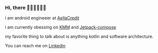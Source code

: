 ### Hi, there 👋🏻👋🏼👋🏽
i am android engineeer at <a href="https://aellaapp.com/">AellaCredit</a>

i am currently obessing on <a href="https://kotlinlang.org/lp/mobile/">KMM</a> and <a href="https://developer.android.com/jetpack/compose?gclid=CjwKCAjw1ICZBhAzEiwAFfvFhO68CfH5l3vHEpj7km2s1t9TzLXAfd8UaLuEya4_r-nn-zktHv6sYhoChpEQAvD_BwE&gclsrc=aw.ds">Jetpack-compose </a>

my favorite thing to talk about is anything kotlin and software architecture.

You can reach me on <a href="https://www.linkedin.com/in/freedomchuks/">Linkedin</a>

<!---
FreedomChukss/FreedomChukss is a ✨ special ✨ repository because its `README.md` (this file) appears on your GitHub profile.
You can click the Preview link to take a look at your changes.
--->
